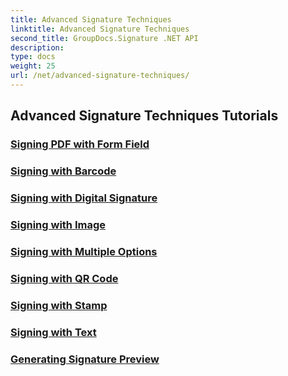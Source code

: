 ```yaml
---
title: Advanced Signature Techniques
linktitle: Advanced Signature Techniques
second_title: GroupDocs.Signature .NET API
description: 
type: docs
weight: 25
url: /net/advanced-signature-techniques/
---
```


## Advanced Signature Techniques Tutorials
### [Signing PDF with Form Field](./sign-pdf-form-field/)
### [Signing with Barcode](./sign-with-barcode/)
### [Signing with Digital Signature](./sign-with-digital/)
### [Signing with Image](./sign-with-image/)
### [Signing with Multiple Options](./sign-with-multiple-options/)
### [Signing with QR Code](./sign-with-qr-code/)
### [Signing with Stamp](./sign-with-stamp/)
### [Signing with Text](./sign-with-text/)
### [Generating Signature Preview](./generate-signature-preview/)